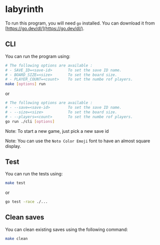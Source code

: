 # labyrinth

To run this program, you will need `go` installed. You can download it from [https://go.dev/dl/](https://go.dev/dl/).

## CLI

You can run the program using:

```sh
# The following options are available :
# - SAVE_ID=<save-id>       To set the save ID name.
# - BOARD_SIZE=<size>       To set the board size.
# - PLAYER_COUNT=<count>    To set the numbe rof players.
make [options] run
```

or

```sh
# The following options are available :
# - --save=<save-id>        To set the save ID name.
# - --size=<size>           To set the board size.
# - --players=<count>       To set the numbe rof players.
go run ./cli [options]
```

Note: To start a new game, just pick a new save id

Note: You can use the `Noto Color Emoji` font to have an almost square display.

## Test

You can run the tests using:

```sh
make test
```

or

```sh
go test -race ./...
```


## Clean saves

You can clean existing saves using the following command:

```sh
make clean
```
